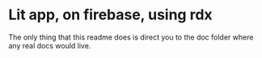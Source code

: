 # Lit app, on firebase, using rdx

The only thing that this readme does is direct you to the doc folder where any real docs would live.